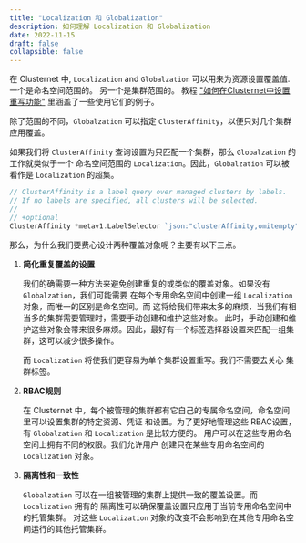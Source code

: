 ```yaml
---
title: "Localization 和 Globalization"
description: 如何理解 Localization 和 Globalization
date: 2022-11-15
draft: false
collapsible: false
---
```


在 Clusternet 中, `Localization` and `Globalzation` 可以用来为资源设置覆盖值. 一个是命名空间范围的。
另一个是集群范围的。
教程 ["如何在Clusternet中设置重写功能"](/docs/tutorials/multi-cluster-apps/setting-overrides/) 里涵盖了一些使用它们的例子。

除了范围的不同，`Globalzation` 可以指定 `ClusterAffinity`，以便只对几个集群应用覆盖。

如果我们将 `ClusterAffinity` 查询设置为只匹配一个集群，那么 `Globalzation` 的工作就类似于一个
命名空间范围的 `Localization`。因此，`Globalzation` 可以被看作是 `Localization` 的超集。


```go
// ClusterAffinity is a label query over managed clusters by labels.
// If no labels are specified, all clusters will be selected.
//
// +optional
ClusterAffinity *metav1.LabelSelector `json:"clusterAffinity,omitempty"`
```

那么，为什么我们要费心设计两种覆盖对象呢？主要有以下三点。

1. **简化重复覆盖的设置**

   我们的确需要一种方法来避免创建重复的或类似的覆盖对象。如果没有 `Globalzation`，我们可能需要
   在每个专用命名空间中创建一组 `Localization` 对象，而唯一的区别是命名空间。而
   这将给我们带来太多的麻烦，当我们有相当多的集群需要管理时，需要手动创建和维护这些对象。
   此时，手动创建和维护这些对象会带来很多麻烦。因此，最好有一个标签选择器设置来匹配一组集群，这可以减少很多操作。

   而 `Localization` 将使我们更容易为单个集群设置重写。我们不需要去关心
   集群标签。


2. **RBAC规则**

   在 Clusternet 中，每个被管理的集群都有它自己的专属命名空间，命名空间里可以设置集群的特定资源、凭证
   和设置。为了更好地管理这些 RBAC设置，有 `Globalzation` 和 `Localization` 是比较方便的。
   用户可以在这些专用命名空间上拥有不同的权限。我们允许用户
   创建只在某些专用命名空间的 `Localization` 对象。

3. **隔离性和一致性**

   `Globalzation` 可以在一组被管理的集群上提供一致的覆盖设置。而 `Localization` 拥有的
   隔离性可以确保覆盖设置只应用于当前专用命名空间中的托管集群。
   对这些 `Localization` 对象的改变不会影响到在其他专用命名空间运行的其他托管集群。

